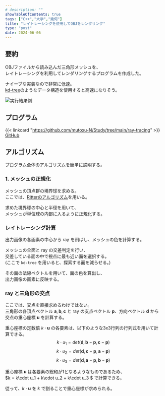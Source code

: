 ```yaml
---
# description: ""
showTableOfContents: true
tags: ["C++","大学","幾何"]
title: "レイトレーシングを使用してOBJをレンダリング"
type: "post"
date: 2024-06-06
---
```


## 要約
OBJファイルから読み込んだ三角形メッシュを、 \
レイトレーシングを利用してレンダリングするプログラムを作成した。

ナイーブな実装なので非常に低速。\
[kd-tree](https://ja.wikipedia.org/wiki/Kd%E6%9C%A8)のようなデータ構造を使用すると高速になりそう。

![実行結果例](/Portfolio/images/posts/ray-tracing/bunny.png)

## プログラム
{{< linkcard "https://github.com/mutoxu-N/Study/tree/main/ray-tracing" >}}
[GitHub](https://github.com/mutoxu-N/Study/tree/main/ray-tracing)

## アルゴリズム
プログラム全体のアルゴリズムを簡単に説明する。

### 1. メッシュの正規化
メッシュの頂点群の境界球を求める。 \
ここでは、[Ritterのアルゴリズム](https://en.wikipedia.org/wiki/Bounding_sphere#Ritter's_bounding_sphere)を用いる。

求めた境界球の中心と半径を用いて、\
メッシュが単位球の内部に入るように正規化する。

### レイトレーシング計算
出力画像の各画素の中心から ray を飛ばし、メッシュの色を計算する。

メッシュの全面と ray の交差判定を行い、 \
交差している面の中で視点に最も近い面を選択する。\
(ここで `kd-tree` を用いると、探索する面を減らせる。)

その面の法線ベクトルを用いて、面の色を算出し、\
出力画像の画素に反映する。

### ray と三角形の交点
ここでは、交点を直接求めるわけではない。 \
三角形の各頂点ベクトル $\boldsymbol{a}, \boldsymbol{b}, \boldsymbol{c}$ と ray の支点ベクトル $\boldsymbol{p}$、方向ベクトル $\boldsymbol{d}$ から\
交点の重心座標 $\boldsymbol{u}$ を計算する。

重心座標の定数倍 $k\cdot \boldsymbol{u}$ の各要素は、以下のような3x3行列の行列式を用いて計算できる。
$$ k\cdot u_1 = det(\boldsymbol{d}, \boldsymbol{b}-\boldsymbol{p}, \boldsymbol{c}-\boldsymbol{p}) $$
$$ k\cdot u_2 = det(\boldsymbol{d}, \boldsymbol{c}-\boldsymbol{p}, \boldsymbol{a}-\boldsymbol{p}) $$
$$ k\cdot u_3 = det(\boldsymbol{d}, \boldsymbol{a}-\boldsymbol{p}, \boldsymbol{b}-\boldsymbol{p}) $$

重心座標 $\boldsymbol{u}$ は各要素の総和が$1$となるようなものであるため、 \
$k = k\cdot u_1 + k\cdot u_2 + k\cdot u_3 $ で計算できる。

従って、$k\cdot \boldsymbol{u}$ を $k$ で割ることで重心座標が求められる。